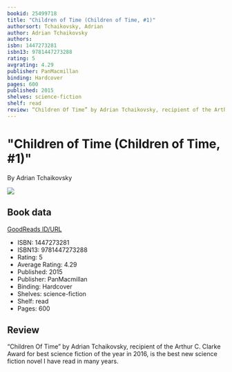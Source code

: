 ```yaml
---
bookid: 25499718
title: "Children of Time (Children of Time, #1)"
authorsort: Tchaikovsky, Adrian
author: Adrian Tchaikovsky
authors: 
isbn: 1447273281
isbn13: 9781447273288
rating: 5
avgrating: 4.29
publisher: PanMacmillan
binding: Hardcover
pages: 600
published: 2015
shelves: science-fiction
shelf: read
review: “Children Of Time” by Adrian Tchaikovsky, recipient of the Arthur C. Clarke Award for best science fiction of the year in 2016, is the best new science fiction novel I have read in many years.
---
```


# "Children of Time (Children of Time, #1)"

By Adrian Tchaikovsky

![](https://i.gr-assets.com/images/S/compressed.photo.goodreads.com/books/1431014197l/25499718.jpg)

## Book data

[GoodReads ID/URL](https://www.goodreads.com/book/show/25499718)

- ISBN: 1447273281
- ISBN13: 9781447273288
- Rating: 5
- Average Rating: 4.29
- Published: 2015
- Publisher: PanMacmillan
- Binding: Hardcover
- Shelves: science-fiction
- Shelf: read
- Pages: 600

## Review

“Children Of Time” by Adrian Tchaikovsky, recipient of the Arthur C. Clarke Award for best science fiction of the year in 2016, is the best new science fiction novel I have read in many years.

